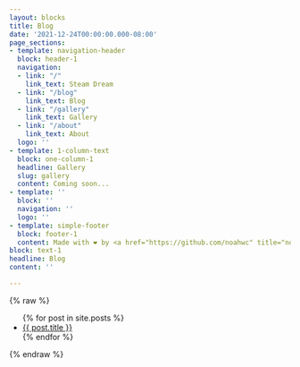 ```yaml
---
layout: blocks
title: Blog
date: '2021-12-24T00:00:00.000-08:00'
page_sections:
- template: navigation-header
  block: header-1
  navigation:
  - link: "/"
    link_text: Steam Dream
  - link: "/blog"
    link_text: Blog
  - link: "/gallery"
    link_text: Gallery
  - link: "/about"
    link_text: About
  logo: ''
- template: 1-column-text
  block: one-column-1
  headline: Gallery
  slug: gallery
  content: Coming soon...
- template: ''
  block: ''
  navigation: ''
  logo: ''
- template: simple-footer
  block: footer-1
  content: Made with ❤︎ by <a href="https://github.com/noahwc" title="noahwc">noahwc</a>
block: text-1
headline: Blog
content: ''

---
```

{% raw %}

<ul> {% for post in site.posts %} <li> <a href="{{ post.url }}">{{ post.title }}</a> </li> {% endfor %} </ul>

{% endraw %}